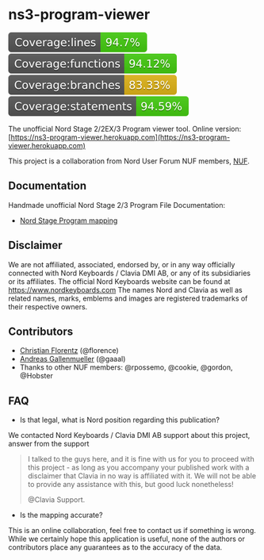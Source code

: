 # ns3-program-viewer

![Coverage lines](./coverage/badge-lines.svg)
![Coverage functions](./coverage/badge-functions.svg)
![Coverage branches](./coverage/badge-branches.svg)
![Coverage statements](./coverage/badge-statements.svg)

The unofficial Nord Stage 2/2EX/3 Program viewer tool.
Online version: [https://ns3-program-viewer.herokuapp.com](https://ns3-program-viewer.herokuapp.com)

This project is a collaboration from Nord User Forum NUF members, [NUF](https://www.norduserforum.com).

## Documentation
Handmade unofficial Nord Stage 2/3 Program File Documentation:
- [Nord Stage Program mapping](https://github.com/Chris55/ns3-program-viewer/tree/master/docs)



## Disclaimer
We are not affiliated, associated, endorsed by, or in any way officially connected with Nord Keyboards / Clavia DMI AB, or any of its subsidiaries or its affiliates.
The official Nord Keyboards website can be found at https://www.nordkeyboards.com
The names Nord and Clavia as well as related names, marks, emblems and images are registered trademarks of their respective owners.



## Contributors
- [Christian Florentz](https://www.linkedin.com/in/christian-florentz-b2530575/) (@florence)
- [Andreas Gallenmueller](https://www.linkedin.com/in/andreas-gallenmueller-0b09721/) (@gaaal)
- Thanks to other NUF members: @rpossemo, @cookie, @gordon, @Hobster

## FAQ

- Is that legal, what is Nord position regarding this publication?

We contacted Nord Keyboards / Clavia DMI AB support about this project, answer from the support

> I talked to the guys here, and it is fine with us for you to proceed with this project - as long as you accompany your published work with a disclaimer that Clavia in no way is affiliated with it. We will not be able to provide any assistance with this, but good luck nonetheless!
>
> @Clavia Support.

- Is the mapping accurate?

This is an online collaboration, feel free to contact us if something is wrong. While we certainly hope this application is useful, none of the authors or contributors place any guarantees as to the accuracy of the data.
